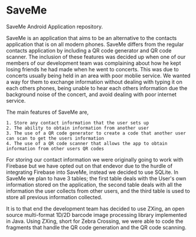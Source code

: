 # SaveMe
SaveMe Android Application repository.

SaveMe is an application that aims to be an alternative to the contacts application that is on all modern phones. SaveMe differs from the regular contacts application by including a QR code generator and QR code scanner. The inclusion of these features was decided up when one of our members of our development team was complaining about how he kept losing friends he had made when he went to concerts. This was due to concerts usually being held in an area with poor moblie service. We wanted a way for them to exchange information without dealing with typing it on each others phones, being unable to hear each others information due the background noise of the concert, and avoid dealing with poor internet service.

The main features of SaveMe are,
          
    1. Store any contact information that the user sets up
    2. The ability to obtain information from another user
    3. The use of a QR code generator to create a code that another user can scan to get the users information
    4. The use of a QR code scanner that allows the app to obtain information from other users QR codes
    
For storing our contact information we were originally going to work with Firebase but we have opted out on that endevor due to the hurdle of integrating Firebase into SaveMe, instead we decided to use SQLite. In SaveMe we plan to have 3 tables; the first table deals with the User's own information stored on the application, the second table deals with all the information the user collects from other users, and the third table is used to store all previous information collected.  

It is to that end the development team has decided to use ZXing, an open source multi-format 1D/2D barcode image processing library implemented in Java. Using ZXing, short for Zebra Crossing, we were able to code the fragments that handle the QR code generation and the QR code scanning.

